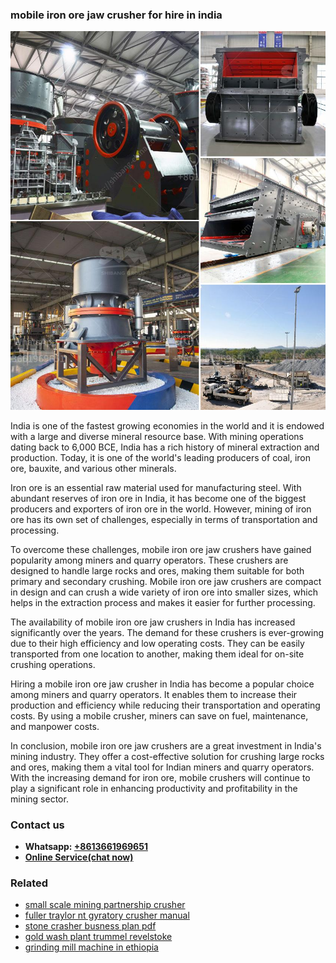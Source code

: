 <h3>mobile iron ore jaw crusher for hire in india</h3><img src='1706773442.jpg' alt=''><p>India is one of the fastest growing economies in the world and it is endowed with a large and diverse mineral resource base. With mining operations dating back to 6,000 BCE, India has a rich history of mineral extraction and production. Today, it is one of the world's leading producers of coal, iron ore, bauxite, and various other minerals.</p><p>Iron ore is an essential raw material used for manufacturing steel. With abundant reserves of iron ore in India, it has become one of the biggest producers and exporters of iron ore in the world. However, mining of iron ore has its own set of challenges, especially in terms of transportation and processing.</p><p>To overcome these challenges, mobile iron ore jaw crushers have gained popularity among miners and quarry operators. These crushers are designed to handle large rocks and ores, making them suitable for both primary and secondary crushing. Mobile iron ore jaw crushers are compact in design and can crush a wide variety of iron ore into smaller sizes, which helps in the extraction process and makes it easier for further processing.</p><p>The availability of mobile iron ore jaw crushers in India has increased significantly over the years. The demand for these crushers is ever-growing due to their high efficiency and low operating costs. They can be easily transported from one location to another, making them ideal for on-site crushing operations.</p><p>Hiring a mobile iron ore jaw crusher in India has become a popular choice among miners and quarry operators. It enables them to increase their production and efficiency while reducing their transportation and operating costs. By using a mobile crusher, miners can save on fuel, maintenance, and manpower costs.</p><p>In conclusion, mobile iron ore jaw crushers are a great investment in India's mining industry. They offer a cost-effective solution for crushing large rocks and ores, making them a vital tool for Indian miners and quarry operators. With the increasing demand for iron ore, mobile crushers will continue to play a significant role in enhancing productivity and profitability in the mining sector.</p><h3>Contact us</h3><ul><li><strong>Whatsapp:&nbsp;<a href="https://wa.me/8613661969651">+8613661969651</a></strong></li><li><a href="https://swt.shibang-china.com/?git&amp;zhl&amp;mobile iron ore jaw crusher for hire in india"><strong>Online Service(chat now)</strong></a></li></ul><h3>Related</h3><ul><li><a href='small scale mining partnership crusher.md'>small scale mining partnership crusher</a></li><li><a href='fuller traylor nt gyratory crusher manual.md'>fuller traylor nt gyratory crusher manual</a></li><li><a href='stone crasher busness plan pdf.md'>stone crasher busness plan pdf</a></li><li><a href='gold wash plant trummel revelstoke.md'>gold wash plant trummel revelstoke</a></li><li><a href='grinding mill machine in ethiopia.md'>grinding mill machine in ethiopia</a></li></ul>